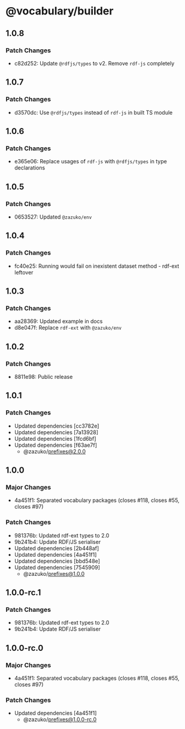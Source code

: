 # @vocabulary/builder

## 1.0.8

### Patch Changes

- c82d252: Update `@rdfjs/types` to v2. Remove `rdf-js` completely

## 1.0.7

### Patch Changes

- d3570dc: Use `@rdfjs/types` instead of `rdf-js` in built TS module

## 1.0.6

### Patch Changes

- e365e06: Replace usages of `rdf-js` with `@rdfjs/types` in type declarations

## 1.0.5

### Patch Changes

- 0653527: Updated `@zazuko/env`

## 1.0.4

### Patch Changes

- fc40e25: Running would fail on inexistent dataset method - rdf-ext leftover

## 1.0.3

### Patch Changes

- aa28369: Updated example in docs
- d8e047f: Replace `rdf-ext` with `@zazuko/env`

## 1.0.2

### Patch Changes

- 8811e98: Public release

## 1.0.1

### Patch Changes

- Updated dependencies [cc3782e]
- Updated dependencies [7a13928]
- Updated dependencies [1fcd6bf]
- Updated dependencies [f63ae7f]
  - @zazuko/prefixes@2.0.0

## 1.0.0

### Major Changes

- 4a451f1: Separated vocabulary packages (closes #118, closes #55, closes #97)

### Patch Changes

- 981376b: Updated rdf-ext types to 2.0
- 9b241b4: Update RDF/JS serialiser
- Updated dependencies [2b448af]
- Updated dependencies [4a451f1]
- Updated dependencies [bbd548e]
- Updated dependencies [7545909]
  - @zazuko/prefixes@1.0.0

## 1.0.0-rc.1

### Patch Changes

- 981376b: Updated rdf-ext types to 2.0
- 9b241b4: Update RDF/JS serialiser

## 1.0.0-rc.0

### Major Changes

- 4a451f1: Separated vocabulary packages (closes #118, closes #55, closes #97)

### Patch Changes

- Updated dependencies [4a451f1]
  - @zazuko/prefixes@1.0.0-rc.0
